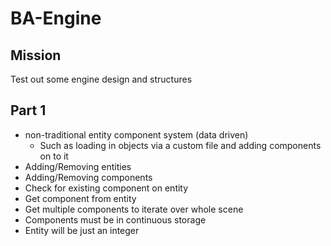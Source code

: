 # BA-Engine

## Mission

Test out some engine design and structures

## Part 1

* non-traditional entity component system (data driven)
  * Such as loading in objects via a custom file and adding components on to it
* Adding/Removing entities
* Adding/Removing components
* Check for existing component on entity
* Get component from entity
* Get multiple components to iterate over whole scene
* Components must be in continuous storage
* Entity will be just an integer
